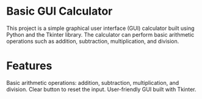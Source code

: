 # Basic GUI Calculator

This project is a simple graphical user interface (GUI) calculator built using Python and the Tkinter library. The calculator can perform basic arithmetic operations such as addition, subtraction, multiplication, and division.

# Features
Basic arithmetic operations: addition, subtraction, multiplication, and division.
Clear button to reset the input.
User-friendly GUI built with Tkinter.
